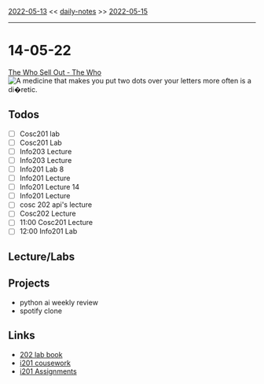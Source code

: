 [2022-05-13](daily_notes/2022-05-13) << [daily-notes](notes/daily-notes.md) >> [2022-05-15](daily_notes/2022-05-15)

---
# 14-05-22
[The Who Sell Out - The Who](spotify:album:2nbxElNcpz1C8LudsOW3ZH)
![A medicine that makes you put two dots over your letters more often is a di�retic.](https://imgs.xkcd.com/comics/crepe.png)


## Todos
- [ ] Cosc201 lab
- [ ] Cosc201 Lab
- [ ] Info203 Lecture
- [ ] Info203 Lecture
- [ ] Info201 Lab 8
- [ ] Info201 Lecture
- [ ] Info201 Lecture 14
- [ ] Info201 Lecture
- [ ] cosc 202 api's lecture
- [ ] Cosc202 Lecture
- [ ] 11:00 Cosc201 Lecture
- [ ] 12:00 Info201 Lab                   

## Lecture/Labs


## Projects
- python ai weekly review
- spotify clone

## Links
- [202 lab book](C:\Users\Jet%20Hughes\Documents\Personal\COSC202LabBook-2.pdf)
- [i201 cousework](https://isgb.otago.ac.nz/infosci/INFO201/labs_release/raw/master/output/info201_labs.html#)
- [i201 Assignments](https://open.spotify.com/album/23DJ3KNE5JXi61G31T2Kni?si=-zZEHXIxT2qOEN6_Ns5C5Ql)